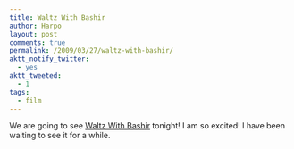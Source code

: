 ```yaml
---
title: Waltz With Bashir
author: Harpo
layout: post
comments: true
permalink: /2009/03/27/waltz-with-bashir/
aktt_notify_twitter:
  - yes
aktt_tweeted:
  - 1
tags:
  - film
---
```

We are going to see <a href="http://waltzwithbashir.com/" target="_blank">Waltz With Bashir</a> tonight! I am so excited! I have been waiting to see it for a while.